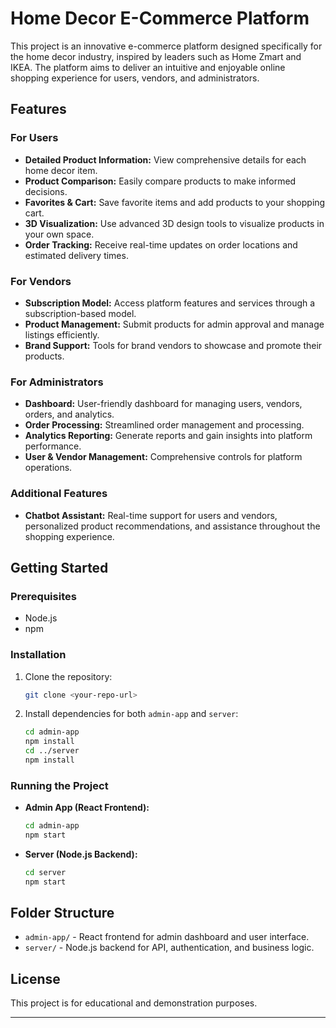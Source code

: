 # Home Decor E-Commerce Platform

This project is an innovative e-commerce platform designed specifically for the home decor industry, inspired by leaders such as Home Zmart and IKEA. The platform aims to deliver an intuitive and enjoyable online shopping experience for users, vendors, and administrators.

## Features

### For Users
- **Detailed Product Information:** View comprehensive details for each home decor item.
- **Product Comparison:** Easily compare products to make informed decisions.
- **Favorites & Cart:** Save favorite items and add products to your shopping cart.
- **3D Visualization:** Use advanced 3D design tools to visualize products in your own space.
- **Order Tracking:** Receive real-time updates on order locations and estimated delivery times.

### For Vendors
- **Subscription Model:** Access platform features and services through a subscription-based model.
- **Product Management:** Submit products for admin approval and manage listings efficiently.
- **Brand Support:** Tools for brand vendors to showcase and promote their products.

### For Administrators
- **Dashboard:** User-friendly dashboard for managing users, vendors, orders, and analytics.
- **Order Processing:** Streamlined order management and processing.
- **Analytics Reporting:** Generate reports and gain insights into platform performance.
- **User & Vendor Management:** Comprehensive controls for platform operations.

### Additional Features
- **Chatbot Assistant:** Real-time support for users and vendors, personalized product recommendations, and assistance throughout the shopping experience.

## Getting Started

### Prerequisites
- Node.js
- npm

### Installation

1. Clone the repository:
   ```sh
   git clone <your-repo-url>
   ```
2. Install dependencies for both `admin-app` and `server`:
   ```sh
   cd admin-app
   npm install
   cd ../server
   npm install
   ```

### Running the Project

- **Admin App (React Frontend):**
  ```sh
  cd admin-app
  npm start
  ```
- **Server (Node.js Backend):**
  ```sh
  cd server
  npm start
  ```

## Folder Structure

- `admin-app/` - React frontend for admin dashboard and user interface.
- `server/` - Node.js backend for API, authentication, and business logic.

## License

This project is for educational and demonstration purposes.

---
